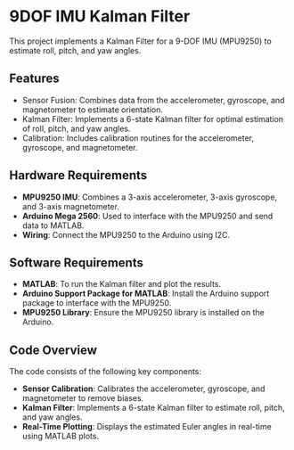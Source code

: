 # 9DOF IMU Kalman Filter

This project implements a Kalman Filter for a 9-DOF IMU (MPU9250) to estimate roll, pitch, and yaw angles. 

## Features
- Sensor Fusion: Combines data from the accelerometer, gyroscope, and magnetometer to estimate orientation.
- Kalman Filter: Implements a 6-state Kalman filter for optimal estimation of roll, pitch, and yaw angles.
- Calibration: Includes calibration routines for the accelerometer, gyroscope, and magnetometer.

## Hardware Requirements
- **MPU9250 IMU**: Combines a 3-axis accelerometer, 3-axis gyroscope, and 3-axis magnetometer.
- **Arduino Mega 2560**: Used to interface with the MPU9250 and send data to MATLAB.
- **Wiring**: Connect the MPU9250 to the Arduino using I2C.

## Software Requirements
- **MATLAB**: To run the Kalman filter and plot the results.
- **Arduino Support Package for MATLAB**: Install the Arduino support package to interface with the MPU9250.
- **MPU9250 Library**: Ensure the MPU9250 library is installed on the Arduino.

## Code Overview
The code consists of the following key components:
- **Sensor Calibration**: Calibrates the accelerometer, gyroscope, and magnetometer to remove biases.
- **Kalman Filter**: Implements a 6-state Kalman filter to estimate roll, pitch, and yaw angles.
- **Real-Time Plotting**: Displays the estimated Euler angles in real-time using MATLAB plots.
